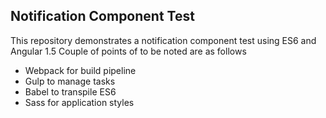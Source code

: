 ## Notification Component Test
This repository demonstrates a notification component test using ES6 and Angular 1.5
Couple of points of to be noted are as follows

- Webpack for build pipeline
- Gulp to manage tasks
- Babel to transpile ES6
- Sass for application styles
